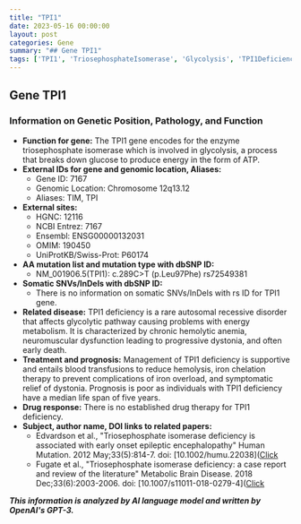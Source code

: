 ```yaml
---
title: "TPI1"
date: 2023-05-16 00:00:00
layout: post
categories: Gene
summary: "## Gene TPI1"
tags: ['TPI1', 'TriosephosphateIsomerase', 'Glycolysis', 'TPI1Deficiency', 'HemolyticAnemia', 'NeuromuscularDysfunction', 'IronChelationTherapy', 'RareDisease']
---
```


## Gene TPI1

### Information on Genetic Position, Pathology, and Function

- **Function for gene:** The TPI1 gene encodes for the enzyme triosephosphate isomerase which is involved in glycolysis, a process that breaks down glucose to produce energy in the form of ATP.
- **External IDs for gene and genomic location, Aliases:**
    - Gene ID: 7167
    - Genomic Location: Chromosome 12q13.12
    - Aliases: TIM, TPI
- **External sites:**
    - HGNC: 12116
    - NCBI Entrez: 7167
    - Ensembl: ENSG00000132031
    - OMIM: 190450
    - UniProtKB/Swiss-Prot: P60174
- **AA mutation list and mutation type with dbSNP ID:**
    - NM_001906.5(TPI1): c.289C>T (p.Leu97Phe) rs72549381
- **Somatic SNVs/InDels with dbSNP ID:**
    - There is no information on somatic SNVs/InDels with rs ID for TPI1 gene.
- **Related disease:** TPI1 deficiency is a rare autosomal recessive disorder that affects glycolytic pathway causing problems with energy metabolism. It is characterized by chronic hemolytic anemia, neuromuscular dysfunction leading to progressive dystonia, and often early death.
- **Treatment and prognosis:** Management of TPI1 deficiency is supportive and entails blood transfusions to reduce hemolysis, iron chelation therapy to prevent complications of iron overload, and symptomatic relief of dystonia. Prognosis is poor as individuals with TPI1 deficiency have a median life span of five years.
- **Drug response:** There is no established drug therapy for TPI1 deficiency.
- **Subject, author name, DOI links to related papers:**
    - Edvardson et al., "Triosephosphate isomerase deficiency is associated with early onset epileptic encephalopathy" Human Mutation. 2012 May;33(5):814-7. doi: [10.1002/humu.22038]([Click](https://doi.org/10.1002/humu.22038)
    - Fugate et al., "Triosephosphate isomerase deficiency: a case report and review of the literature" Metabolic Brain Disease. 2018 Dec;33(6):2003-2006. doi: [10.1007/s11011-018-0279-4]([Click](https://doi.org/10.1007/s11011-018-0279-4)

**_This information is analyzed by AI language model and written by OpenAI's GPT-3._**